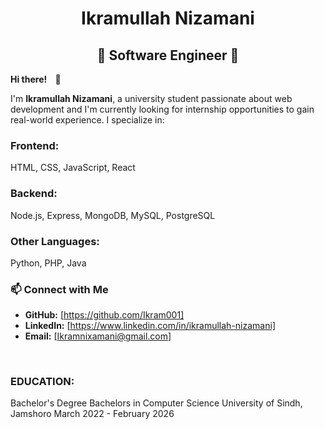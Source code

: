  <h1 align="center">Ikramullah Nizamani</h1>
<h2 align="center"><strong>🚨 Software Engineer 🚨</strong></h2>

<p><strong>Hi there! <span style="margin:0 10px;">👋</span></strong></p>
    
<p>I'm <strong>Ikramullah Nizamani</strong>, a university student passionate about web development and I'm currently looking for internship opportunities to gain real-world experience. I specialize in:</p>
<h3>Frontend:</h3> HTML, CSS, JavaScript, React  
<h3>Backend:</h3> Node.js, Express, MongoDB, MySQL, PostgreSQL
<h3>Other Languages:</h3> Python, PHP, Java
 
### 📫 Connect with Me  
- **GitHub:** [https://github.com/Ikram001]  
- **LinkedIn:** [https://www.linkedin.com/in/ikramullah-nizamani]  
- **Email:** [Ikramnixamani@gmail.com]

<br>
<h3>EDUCATION:</h3>
Bachelor's Degree
Bachelors in Computer Science
University of Sindh, Jamshoro
March 2022 - February 2026
